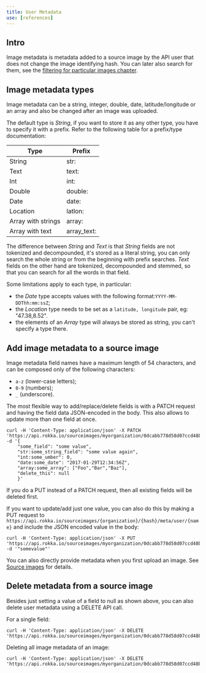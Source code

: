 ```yaml
---
title: User Metadata
use: [references]
---
```


## Intro

Image metadata is metadata added to a source image by the API user that does not change the image
identifying hash. You can later also search for them, see the [filtering for particular images chapter](./searching-images.html#filtering-for-particular-images).

## Image metadata types

Image metadata can be a string, integer, double, date, latitude/longitude or an array and also be
changed after an image was uploaded.

The default type is _String_, if you want to store it as any other type, you have to specify it with
a prefix.
Refer to the following table for a prefix/type documentation:

| Type               | Prefix  |
---------------------|----------
| String             | str:    |
| Text               | text:   |
| Int                | int:    |
| Double             | double: |
| Date               | date:   |
| Location           | latlon: |
| Array with strings | array:  |
| Array with text    | array_text:  |


The difference between _String_ and _Text_ is that _String_ fields are not tokenized and decompounded, it's stored
as a literal string, you can only search the whole string or from the beginning with prefix searches.
_Text_ fields on the other hand are tokenized, decompounded and stemmed, so that you can search for all the words in that field.

Some limitations apply to each type, in particular:
 
 - the _Date_ type accepts values with the following format:`YYYY-MM-DDThh:mm:ssZ`;
 - the _Location_ type needs to be set as a `latitude, longitude` pair, eg: "47.38,8.52".
 - the elements of an _Array_ type will always be stored as string, you can't specify a type there.

## Add image metadata to a source image

Image metadata field names have a maximum length of 54 characters, and can be composed only of the following
characters:

 - `a-z` (lower-case letters);
 - `0-9` (numbers);
 - `_` (underscore).

The most flexible way to add/replace/delete fields is with a PATCH request and having the field data
JSON-encoded in the body.
This also allows to update more than one field at once.

```language-bash
curl -H 'Content-Type: application/json' -X PATCH 'https://api.rokka.io/sourceimages/myorganization/0dcabb778d58d07ccd48b5ff291de05ba4374fb9/meta/user' -d '{
    "some_field": "some value",
    "str:some_string_field": "some value again",
    "int:some_umber": 0,
    "date:some_date": "2017-01-29T12:34:56Z",
    "array:some_array": ["Foo","Bar","Baz"],
    "delete_this": null
    }'
```

If you do a PUT instead of a PATCH request, then all existing fields will be deleted first.

If you want to update/add just one value, you can also do this by making a PUT request to
`https://api.rokka.io/sourceimages/{organization}/{hash}/meta/user/{name}` and include the 
JSON encoded value in the body:

```language-bash
curl -H 'Content-Type: application/json' -X PUT 'https://api.rokka.io/sourceimages/myorganization/0dcabb778d58d07ccd48b5ff291de05ba4374fb9/meta/user/somefield' -d '"somevalue"'
```

You can also directly provide metadata when you first upload an image. See [Source images](source-images.html) for details.

## Delete metadata from a source image

Besides just setting a value of a field to null as shown above, you can also delete user
metadata using a DELETE API call.

For a single field:

```language-bash
curl -H 'Content-Type: application/json' -X DELETE 'https://api.rokka.io/sourceimages/myorganization/0dcabb778d58d07ccd48b5ff291de05ba4374fb9/meta/user/somefield'
```

Deleting all image metadata of an image:

```language-bash
curl -H 'Content-Type: application/json' -X DELETE 'https://api.rokka.io/sourceimages/myorganization/0dcabb778d58d07ccd48b5ff291de05ba4374fb9/meta/user'
```
